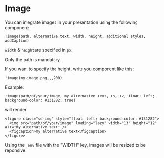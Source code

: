 # Image

You can integrate images in your presentation using the following component:

```
!image(path, alternative text, width, height, additional styles, addCaption)
```

`width` & `height`are specified in `px`.

Only the path is mandatory.

If you want to specify the height, write you component like this:

```
!image(my-image.png,,,200)
```

Example:

```
!image(path/of/your/image, my alternative text, 13, 12, float: left; background-color: #131282, true)
```

will render

```
<figure class="sd-img" style="float: left; background-color: #131282">
  <img src="path/of/your/image" loading="lazy" width="13" height="12" alt="my alternative text" />
  <figcaption>my alternative text</figcaption>
</figure>
```

Using the `.env` file with the "WIDTH" key, images will be resized to be reponsive.
